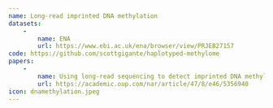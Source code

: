 ```yaml
---
name: Long-read imprinted DNA methylation
datasets:
    -
        name: ENA
        url: https://www.ebi.ac.uk/ena/browser/view/PRJEB27157
code: https://github.com/scottgigante/haplotyped-methylome
papers:
    -
        name: Using long-read sequencing to detect imprinted DNA methylation
        url: https://academic.oup.com/nar/article/47/8/e46/5356940
icon: dnamethylation.jpeg
---
```

